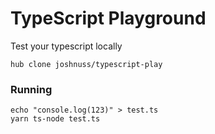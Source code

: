# TypeScript Playground

Test your typescript locally

```shell
hub clone joshnuss/typescript-play
```

### Running

```shell
echo "console.log(123)" > test.ts
yarn ts-node test.ts
```
